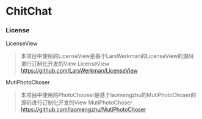 # ChitChat
###  License
LicenseView
> 本项目中使用的LicenseView是基于LarsWerkman的LicenseView的源码进行订制化开发的View
> LicenseView https://github.com/LarsWerkman/LicenseView

MutiPhotoChoser
> 本项目中使用的PhotoChooser是基于laomengzhu的MutiPhotoChoser的源码进行订制化开发的View
> MutiPhotoChoser https://github.com/laomengzhu/MutiPhotoChoser